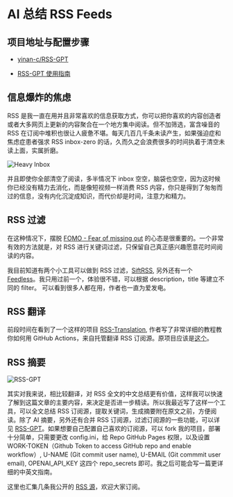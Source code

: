 # AI 总结 RSS Feeds

## 项目地址与配置步骤

- [yinan-c/RSS-GPT](https://github.com/yinan-c/RSS-GPT)

- [RSS-GPT 使用指南](https://yinan-c.github.io/rss-gpt-manual-zh.html)


## 信息爆炸的焦虑

RSS 是我一直在用并且非常喜欢的信息获取方式，你可以把你喜欢的内容创造者或者大多网页上更新的内容聚合在一个地方集中阅读。但不加筛选，富含噪音的 RSS 在订阅中堆积也很让人疲惫不堪。每天几百几千条未读产生，如果强迫症和焦虑症患者强求 RSS inbox-zero 的话，久而久之会浪费很多的时间执着于清空未读上面，实属折磨。

![Heavy Inbox](pics/Inbox.png)

并且即使你全部清空了阅读，多半情况下 inbox 空空，脑袋也空空，因为这时候你已经没有精力去消化，而是像短视频一样消费 RSS 内容，你只是得到了匆匆而过的信息，没有内化沉淀成知识，而代价却是时间，注意力和精力。

## RSS 过滤

在这种情况下，摆脱 [FOMO - Fear of missing out](https://en.wikipedia.org/wiki/Fear_of_missing_out) 的心态是很重要的。一个非常有效的方法就是，对 RSS 进行关键词过滤，只保留自己真正感兴趣愿意花时间阅读的内容。

我目前知道有两个小工具可以做到 RSS 过滤，[SiftRSS](https://siftrss.com), 另外还有一个 [Feedless](https://feedless.org)。我只用过前一个，体验很不错，可以根据 description，title 等建立不同的 filter。 可以看到很多人都在用，作者也一直为爱发电。

## RSS 翻译

前段时间在看到了一个这样的项目 [RSS-Translation](https://github.com/tjsky/RSS-Translation/tree/main), 作者写了非常详细的教程教你如何用 GitHub Actions，来自托管翻译 RSS 订阅源。原项目应该是[这个](https://github.com/talengu/rss-translate)。

## RSS 摘要

![RSS-GPT](pics/RSS-GPT.png)

其实对我来说，相比较翻译，对 RSS 全文的中文总结更有价值，这样我可以快速了解到这篇文章的主要内容，来决定是否进一步精读。所以我最近写了这样一个工具，可以全文总结 RSS 订阅源，提取关键词，生成摘要附在原文之前，方便阅读。除了 AI 摘要，另外还有合并 RSS 订阅源，过滤订阅源的一些功能，可以详见 [RSS-GPT](https://github.com/yinan-c/RSS-GPT)。如果想要自己配置自己喜欢的订阅源，可以 fork 我的项目，部署十分简单，只需要更改 config.ini，给 Repo GitHub Pages 权限，以及设置 WORK-TOKEN（Github Token to access GitHub repo and enable workflow）, U-NAME (Git commit user name), U-EMAIL (Git commmit user email), OPENAI_API_KEY 这四个 repo_secrets 即可。我之后可能会写一篇更详细的中英文指南。

这里也汇集几条我公开的 [RSS 源](https://yinan.me/RSS-GPT/rss/)，欢迎大家订阅。
